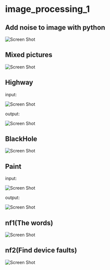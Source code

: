 # image_processing_1

## Add noise to image with python

![Screen Shot](add_noise/output.jpg)

## Mixed pictures

![Screen Shot](mix/output.jpg)

## Highway

input:

![Screen Shot](highway/h8.jpg)

output:

![Screen Shot](highway/vid_highway.jpg)

## BlackHole

![Screen Shot](blackhole/result.jpg)

## Paint

input:

![Screen Shot](pinture/Mona_Lisa.jpg)

output:

![Screen Shot](pinture/resultt.jpg)


## nf1(The words)

![Screen Shot](nf1/new_img.tif)


## nf2(Find device faults)

![Screen Shot](nf2/result.jpg)